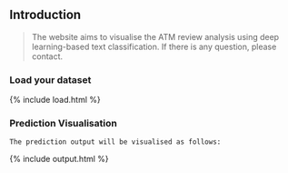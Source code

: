 ## Introduction
> The website aims to visualise the ATM review analysis using deep learning-based text classification.
> If there is any question, please contact. 

### Load your dataset
{% include load.html %}

### Prediction Visualisation
```
The prediction output will be visualised as follows:
```

{% include output.html %}
